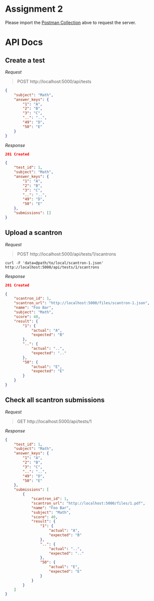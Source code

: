 
# Assignment 2
Please import the [Postman Collection](/Assignment%202.postman_collection.json) abve to request the server.

# API Docs

## Create a test

_Request_

> POST http://localhost:5000/api/tests

```json
{
    "subject": "Math",
    "answer_keys": {
        "1": "A",
        "2": "B",
        "3": "C",
        "..": "..",
        "49": "D",
        "50": "E"
    }
}
```

_Response_

```json
201 Created

{
    "test_id": 1,
    "subject": "Math",
    "answer_keys": {
        "1": "A",
        "2": "B",
        "3": "C",
        "..": "..",
        "49": "D",
        "50": "E"
    },
    "submissions": [] 
}
```


## Upload a scantron

_Request_

> POST http://localhost:5000/api/tests/1/scantrons


```
curl -F 'data=@path/to/local/scantron-1.json' http://localhost:5000/api/tests/1/scantrons
```

_Response_

```json
201 Created

{
    "scantron_id": 1,
    "scantron_url": "http://localhost:5000/files/scantron-1.json",
    "name": "Foo Bar",
    "subject": "Math",
    "score": 40,
    "result": {
        "1": {
            "actual": "A",
            "expected": "B"
        },
        "..": {
            "actual": "..",
            "expected": ".."
        },
        "50": {
            "actual": "E",
            "expected": "E"
        }
    }
}
```

## Check all scantron submissions

_Request_

> GET http://localhost:5000/api/tests/1


_Response_

```json
{
    "test_id": 1,
    "subject": "Math",
    "answer_keys": {
        "1": "A",
        "2": "B",
        "3": "C",
        "..": "..",
        "49": "D",
        "50": "E"
    },
    "submissions": [
        {
            "scantron_id": 1,
            "scantron_url": "http://localhost:5000/files/1.pdf",
            "name": "Foo Bar",
            "subject": "Math",
            "score": 40,
            "result": {
                "1": {
                    "actual": "A",
                    "expected": "B"
                },
                "..": {
                    "actual": "..",
                    "expected": ".."
                },
                "50": {
                    "actual": "E",
                    "expected": "E"
                }
            }
        }
    ] 
}
```